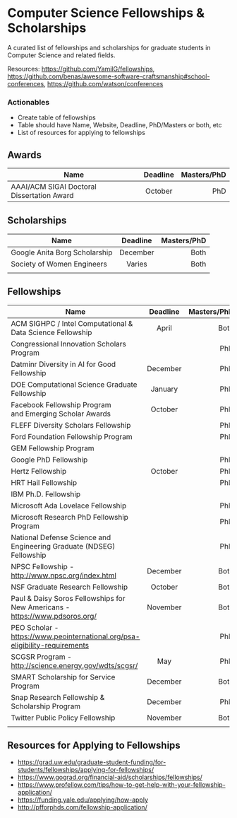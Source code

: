 # Computer Science Fellowships & Scholarships
A curated list of fellowships and scholarships for graduate students in Computer Science and related fields.

Resources: https://github.com/YamilG/fellowships, https://github.com/benas/awesome-software-craftsmanship#school-conferences, https://github.com/watson/conferences

### Actionables
* Create table of fellowships
* Table should have Name, Website, Deadline, PhD/Masters or both, etc
* List of resources for applying to fellowships


## Awards
| Name          | Deadline      | Masters/PhD  |
| ------------- |:-------------:| ------------:|
| AAAI/ACM SIGAI Doctoral Dissertation Award  | October | PhD |


## Scholarships
| Name          | Deadline      | Masters/PhD  |
| ------------- |:-------------:| ------------:|
| Google Anita Borg Scholarship | December | Both |
|  Society of Women Engineers | Varies | Both|
|               |               |              |


## Fellowships 
| Name          | Deadline      | Masters/PhD  |
| ------------- |:-------------:| ------------:|
| ACM SIGHPC / Intel Computational & Data Science Fellowship | April | Both|
| Congressional Innovation Scholars Program |               | PhD |
| Datminr Diversity in AI for Good Fellowship | December | PhD |
| DOE Computational Science Graduate Fellowship | January | PhD |
| Facebook Fellowship Program and Emerging Scholar Awards | October | PhD |
| FLEFF Diversity Scholars Fellowship     |               | PhD |
| Ford Foundation Fellowship Program |               | PhD |
| GEM Fellowship Program |               |              |
| Google PhD Fellowship |               | PhD |
| Hertz Fellowship | October | PhD |
| HRT Hail Fellowship |               | PhD |
| IBM Ph.D. Fellowship |               |              |
| Microsoft Ada Lovelace Fellowship |               | PhD |
| Microsoft Research PhD Fellowship Program |              | PhD |
| National Defense Science and Engineering Graduate (NDSEG) Fellowship |               | PhD |
| NPSC Fellowship - http://www.npsc.org/index.html| December | Both |
| NSF Graduate Research Fellowship | October | Both |
| Paul & Daisy Soros Fellowships for New Americans - https://www.pdsoros.org/| November | Both |
| PEO Scholar -  https://www.peointernational.org/psa-eligibility-requirements |               | PhD |
| SCGSR Program - http://science.energy.gov/wdts/scgsr/ | May | PhD |
| SMART Scholarship for Service Program | December | Both |
| Snap Research Fellowship & Scholarship Program | December | PhD |
| Twitter Public Policy Fellowship | November | Both |
|               |               |              |

## Resources for Applying to Fellowships
* https://grad.uw.edu/graduate-student-funding/for-students/fellowships/applying-for-fellowships/
* https://www.gograd.org/financial-aid/scholarships/fellowships/
* https://www.profellow.com/tips/how-to-get-help-with-your-fellowship-application/
* https://funding.yale.edu/applying/how-apply
* http://pfforphds.com/fellowship-application/
